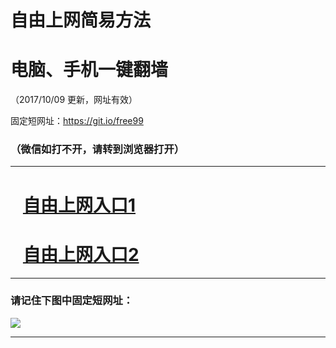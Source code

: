 ﻿# 自由上网简易方法

# 电脑、手机一键翻墙

（2017/10/09 更新，网址有效）

固定短网址：https://git.io/free99

### （微信如打不开，请转到浏览器打开）


***





# &nbsp;&nbsp; <a href="http://ft2767330767.fwq-tz-1001.info/fwqtz01.html?t=100900132576 " target="_blank">自由上网入口1</a>
# &nbsp;&nbsp; <a href="http://ft2052410650.fwq-tz-1002.info/fwqtz02.html?t=100900119366 " target="_blank">自由上网入口2</a>
***

### 请记住下图中固定短网址：

<img src="https://s3-us-west-2.amazonaws.com/fwq-1001/yjfq-20170905okok.png" /> 


***

